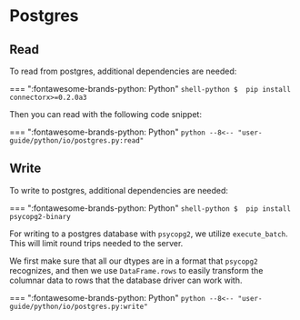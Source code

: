 # Postgres

## Read

To read from postgres, additional dependencies are needed:

=== ":fontawesome-brands-python: Python"
    ``` shell-python
    $  pip install connectorx>=0.2.0a3
    ```

Then you can read with the following code snippet:

=== ":fontawesome-brands-python: Python"
    ``` python
    --8<-- "user-guide/python/io/postgres.py:read"
    ```

## Write

To write to postgres, additional dependencies are needed:


=== ":fontawesome-brands-python: Python"
    ``` shell-python
    $  pip install psycopg2-binary
    ```

For writing to a postgres database with `psycopg2`, we utilize `execute_batch`. This will limit round trips needed
to the server.

We first make sure that all our dtypes are in a format that `psycopg2` recognizes, and then we use `DataFrame.rows` to
easily transform the columnar data to rows that the database driver can work with.

=== ":fontawesome-brands-python: Python"
    ``` python
    --8<-- "user-guide/python/io/postgres.py:write"
    ```